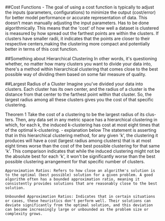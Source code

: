 ##Cost Functions - 
The goal of using a cost function is typically to adjust the inputs (parameters, configurations) to minimize the output (cost/error) for 
better model performance or accurate representation of data. This doesn’t mean manually adjusting the input parameters. Has to be done algorithmically. 
This means that the 'cost' of how well a dataset is clustered is measured by how spread out the farthest points are within the clusters. 
If clusters have smaller radii, it indicates that the points are closer to their respective centers,making the clustering more compact and potentially better 
in terms of this cost function.


##Something about Hierarchical Clustering
In other words, it's questioning whether, no matter how many clusters you want to divide your data into, 
there's a method within hierarchical clustering that comes close to the best possible way of dividing them based on some fair measure of quality.

##Largest Radius of a Cluster
Imagine you've divided your data into clusters. Each cluster has its own center, and the radius of a cluster is the distance from that center to the farthest point within 
that cluster. So, the largest radius among all these clusters gives you the cost of that specific clustering.

Theorem 1 Take the cost of a clustering to be the largest radius of its clus-
ters. Then, any data set in any metric space has a hierarchical clustering in
which, for each k, the induced k-clustering has cost at most eight times that
of the optimal k-clustering. - explanation below
The statement is asserting that in this hierarchical clustering method, for any given 'k', the clustering it produces will have a cost (largest radius among clusters) that is at most eight times worse than the cost of the best possible clustering for that same 'k'. This comparison indicates that while the induced clustering might not be the absolute best for each 'k', it won't be significantly worse than the best possible clustering arrangement for that specific number of clusters.

    Approximation Ratios: Refers to how close an algorithm's solution is to the optimal (best possible) solution for a given problem. A good algorithm often has a bounded approximation ratio, meaning it consistently provides solutions that are reasonably close to the best solution.

    Unbounded Approximation Ratios: Indicates that in certain situations or cases, these heuristics don't perform well. Their solutions can deviate significantly from the optimal solution, and this deviation can become increasingly large or unbounded as the problem size or complexity grows.
